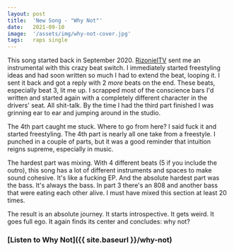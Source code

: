 ```yaml
---
layout: post
title:  'New Song - "Why Not"'
date:   2021-09-10
image:  '/assets/img/why-not-cover.jpg'
tags:   raps single 
---
```


This song started back in September 2020. [RizonielTV](https://youtube.com/rizonieltv) sent me an instrumental with this crazy beat switch. I immediately started freestyling ideas and had soon written so much I had to extend the beat, looping it. I sent it back and got a reply with 2 *more* beats on the end. These beats, especially beat 3, lit me up. I scrapped most of the conscience bars I'd written and started again with a completely different character in the drivers' seat. All shit-talk. By the time I had the third part finished I was grinning ear to ear and jumping around in the studio.

The 4th part caught me stuck. Where to go from here? I said fuck it and started freestyling. The 4th part is nearly all one take from a freestyle. I punched in a couple of parts, but it was a good reminder that intuition reigns supreme, especially in music.

The hardest part was mixing. With 4 different beats (5 if you include the outro), this song has a lot of different instruments and spaces to make sound cohesive. It's like a fucking EP. And the absolute hardest part was the bass. It's always the bass. In part 3 there's an 808 and another bass that were eating each other alive. I must have mixed this section at least 20 times.

The result is an absolute journey. It starts introspective. It gets weird. It goes full ego. It again finds its center and concludes: why not?

### [Listen to Why Not]({{ site.baseurl }}/why-not)